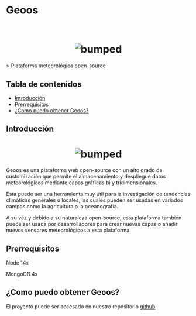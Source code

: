 # Geoos
<!--{h1:.massive-header.-with-tagline}-->


<h1 align="center">
  <br>
  <img src="https://i.imgur.com/hwMsy2b.png" alt="bumped">
  <br>
</h1>
> Plataforma meteorológica open-source

## Tabla de contenidos

* [Introducción](#introduccion)
* [Prerrequisitos](#prerrequisitos)
* [¿Como puedo obtener Geoos?](#como-puedo-obtener-geoos)

## Introducción
<h1 align="center">
  <img src="https://i.imgur.com/b57YpJT.png" alt="bumped">
  <br>
</h1>

Geoos es una plataforma web open-source con un alto grado de customización que permite el almacenamiento y despliegue datos meteorológicos mediante capas gráficas bi y tridimensionales. 

Esta puede ser una herramienta muy útil para la investigación de tendencias climáticas generales o locales, las cuales pueden ser usadas en variados campos como la agricultura o la oceanografía. 

A su vez y debido a su naturaleza open-source, esta plataforma también puede ser usada por desarrolladores para crear nuevas capas o añadir nuevos sensores meteorológicos a esta plataforma. 

## Prerrequisitos 

Node 14x

MongoDB 4x

## ¿Como puedo obtener Geoos?

El proyecto puede ser accesado en nuestro repositorio [github](https://github.com/geoos?tab=repositories)


